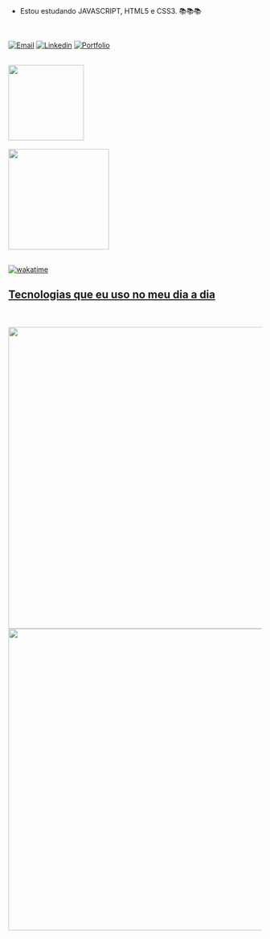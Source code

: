 

<br>




- Estou estudando JAVASCRIPT, HTML5 e CSS3. 📚📚📚


<br>


[![Email](https://img.shields.io/badge/Gmail-D14836?style=for-the-badge&logo=gmail&logoColor=white)](mailto:danilooc1516@gmail.com)
[![Linkedin](https://img.shields.io/badge/LinkedIn-0077B5?style=for-the-badge&logo=linkedin&logoColor=white)](https://www.linkedin.com/in/danilo-costa-66413a22b/)
[![Portfolio](https://img.shields.io/badge/-Portf%C3%B3lio-green?style=for-the-badge&logo=true)](https://daaaan12.github.io/danilocosta/)


<br>
<div>
  <a href="https://github.com/Daaaan12">
  <img height="150em" src="https://github-readme-stats.vercel.app/api?username=daaaan12&show_icons=true&theme=onedark&include_all_commits=true&count_private=true"/>
  <br>
  <br>
  <img height="200em" src="https://github-readme-stats.vercel.app/api/top-langs/?username=daaaan12&theme=onedark"/>
</div>

<br>
  
  ![wakatime](https://wakatime.com/badge/user/ed387bd8-c715-4887-ab85-60765bfcf115/project/01fd1ce0-a905-42c9-a0f9-fca3a2a8336f.svg)

## Tecnologias que eu uso no meu dia a dia

<div style="display: inline-block"><br/>
  <img align="center" alt="" src="https://img.shields.io/badge/HTML5-E34F26?style=for-the-badge&logo=html5&logoColor=white" />
  <img align="center" alt="" src="https://img.shields.io/badge/CSS3-1572B6?style=for-the-badge&logo=css3&logoColor=white" />
  <img align="center" alt="" src="https://img.shields.io/badge/JavaScript-323330?style=for-the-badge&logo=javascript&logoColor=F7DF1E" />
 

</div>
  
  <br>
  
<img width="600px" src="https://wakatime.com/share/@ed387bd8-c715-4887-ab85-60765bfcf115/dd7857d2-a1ce-4f68-881c-c52edfb2156e.svg" />
  
  
<img width="600px" src=" https://wakatime.com/share/@ed387bd8-c715-4887-ab85-60765bfcf115/28a28c53-6ab8-49fe-9604-3f18183a8ff1.svg" />
  
  
  
 
